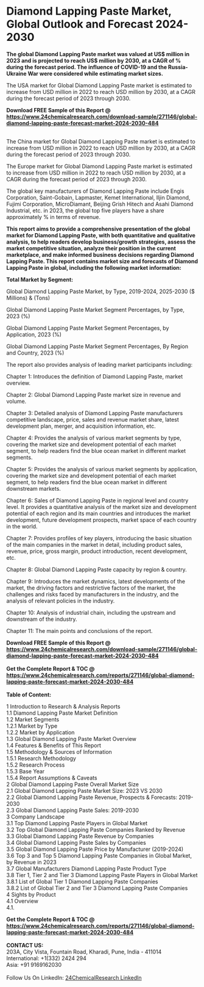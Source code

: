 <h1>Diamond Lapping Paste Market, Global Outlook and Forecast 2024-2030</h1><p><strong>The global Diamond Lapping Paste market was valued at US$ million in 2023 and is projected to reach US$ million by 2030, at a CAGR of % during the forecast period. The influence of COVID-19 and the Russia-Ukraine War were considered while estimating market sizes.</strong></p><p>
</p><p>The USA market for Global Diamond Lapping Paste market is estimated to increase from USD million in 2022 to reach USD million by 2030, at a CAGR during the forecast period of 2023 through 2030.</p><div><b>Download FREE Sample of this Report @ 
            <a href="https://www.24chemicalresearch.com/download-sample/271146/global-diamond-lapping-paste-forecast-market-2024-2030-484">
            https://www.24chemicalresearch.com/download-sample/271146/global-diamond-lapping-paste-forecast-market-2024-2030-484</a></b></div><br><p>
</p><p>The China market for Global Diamond Lapping Paste market is estimated to increase from USD million in 2022 to reach USD million by 2030, at a CAGR during the forecast period of 2023 through 2030.</p><p>
</p><p>The Europe market for Global Diamond Lapping Paste market is estimated to increase from USD million in 2022 to reach USD million by 2030, at a CAGR during the forecast period of 2023 through 2030.</p><p>
</p><p>The global key manufacturers of Diamond Lapping Paste include Engis Corporation, Saint-Gobain, Lapmaster, Kemet International, Iljin Diamond, Fujimi Corporation, MicroDiamant, Beijing Grish Hitech and Asahi Diamond Industrial, etc. in 2023, the global top five players have a share approximately % in terms of revenue.</p><p>
<strong>This report aims to provide a comprehensive presentation of the global market for Diamond Lapping Paste, with both quantitative and qualitative analysis, to help readers develop business/growth strategies, assess the market competitive situation, analyze their position in the current marketplace, and make informed business decisions regarding Diamond Lapping Paste. This report contains market size and forecasts of Diamond Lapping Paste in global, including the following market information:</strong></p><p>
</p><p>
<strong>Total Market by Segment:</strong></p><p>
Global Diamond Lapping Paste Market, by Type, 2019-2024, 2025-2030 ($ Millions) &amp; (Tons)</p><p>
Global Diamond Lapping Paste Market Segment Percentages, by Type, 2023 (%)</p><p>
</p><p>
Global Diamond Lapping Paste Market Segment Percentages, by Application, 2023 (%)</p><p>
</p><p>
Global Diamond Lapping Paste Market Segment Percentages, By Region and Country, 2023 (%)</p><p>
</p><p>
The report also provides analysis of leading market participants including:</p><p>
</p><p>
</p><p>
Chapter 1: Introduces the definition of Diamond Lapping Paste, market overview.</p><p>
Chapter 2: Global Diamond Lapping Paste market size in revenue and volume.</p><p>
Chapter 3: Detailed analysis of Diamond Lapping Paste manufacturers competitive landscape, price, sales and revenue market share, latest development plan, merger, and acquisition information, etc.</p><p>
Chapter 4: Provides the analysis of various market segments by type, covering the market size and development potential of each market segment, to help readers find the blue ocean market in different market segments.</p><p>
Chapter 5: Provides the analysis of various market segments by application, covering the market size and development potential of each market segment, to help readers find the blue ocean market in different downstream markets.</p><p>
Chapter 6: Sales of Diamond Lapping Paste in regional level and country level. It provides a quantitative analysis of the market size and development potential of each region and its main countries and introduces the market development, future development prospects, market space of each country in the world.</p><p>
Chapter 7: Provides profiles of key players, introducing the basic situation of the main companies in the market in detail, including product sales, revenue, price, gross margin, product introduction, recent development, etc.</p><p>
Chapter 8: Global Diamond Lapping Paste capacity by region &amp; country.</p><p>
Chapter 9: Introduces the market dynamics, latest developments of the market, the driving factors and restrictive factors of the market, the challenges and risks faced by manufacturers in the industry, and the analysis of relevant policies in the industry.</p><p>
Chapter 10: Analysis of industrial chain, including the upstream and downstream of the industry.</p><p>
Chapter 11: The main points and conclusions of the report.</p><div><b>Download FREE Sample of this Report @ 
            <a href="https://www.24chemicalresearch.com/download-sample/271146/global-diamond-lapping-paste-forecast-market-2024-2030-484">
            https://www.24chemicalresearch.com/download-sample/271146/global-diamond-lapping-paste-forecast-market-2024-2030-484</a></b></div><br><div><b>Get the Complete Report & TOC @ 
            <a href="https://www.24chemicalresearch.com/reports/271146/global-diamond-lapping-paste-forecast-market-2024-2030-484">
            https://www.24chemicalresearch.com/reports/271146/global-diamond-lapping-paste-forecast-market-2024-2030-484</a></b></div><br>
            <b>Table of Content:</b><p>1 Introduction to Research & Analysis Reports<br />
    1.1 Diamond Lapping Paste Market Definition<br />
    1.2 Market Segments<br />
        1.2.1 Market by Type<br />
        1.2.2 Market by Application<br />
    1.3 Global Diamond Lapping Paste Market Overview<br />
    1.4 Features & Benefits of This Report<br />
    1.5 Methodology & Sources of Information<br />
        1.5.1 Research Methodology<br />
        1.5.2 Research Process<br />
        1.5.3 Base Year<br />
        1.5.4 Report Assumptions & Caveats<br />
2 Global Diamond Lapping Paste Overall Market Size<br />
    2.1 Global Diamond Lapping Paste Market Size: 2023 VS 2030<br />
    2.2 Global Diamond Lapping Paste Revenue, Prospects & Forecasts: 2019-2030<br />
    2.3 Global Diamond Lapping Paste Sales: 2019-2030<br />
3 Company Landscape<br />
    3.1 Top Diamond Lapping Paste Players in Global Market<br />
    3.2 Top Global Diamond Lapping Paste Companies Ranked by Revenue<br />
    3.3 Global Diamond Lapping Paste Revenue by Companies<br />
    3.4 Global Diamond Lapping Paste Sales by Companies<br />
    3.5 Global Diamond Lapping Paste Price by Manufacturer (2019-2024)<br />
    3.6 Top 3 and Top 5 Diamond Lapping Paste Companies in Global Market, by Revenue in 2023<br />
    3.7 Global Manufacturers Diamond Lapping Paste Product Type<br />
    3.8 Tier 1, Tier 2 and Tier 3 Diamond Lapping Paste Players in Global Market<br />
        3.8.1 List of Global Tier 1 Diamond Lapping Paste Companies<br />
        3.8.2 List of Global Tier 2 and Tier 3 Diamond Lapping Paste Companies<br />
4 Sights by Product<br />
    4.1 Overview<br />
        4.1.</p><div><b>Get the Complete Report & TOC @ 
            <a href="https://www.24chemicalresearch.com/reports/271146/global-diamond-lapping-paste-forecast-market-2024-2030-484">
            https://www.24chemicalresearch.com/reports/271146/global-diamond-lapping-paste-forecast-market-2024-2030-484</a></b></div><br><b>CONTACT US:</b><br>
            203A, City Vista, Fountain Road, Kharadi, Pune, India - 411014<br>
            International: +1(332) 2424 294<br>
            Asia: +91 9169162030 <br><br>
            Follow Us On LinkedIn: <a href="https://www.linkedin.com/company/24chemicalresearch/">24ChemicalResearch LinkedIn</a>